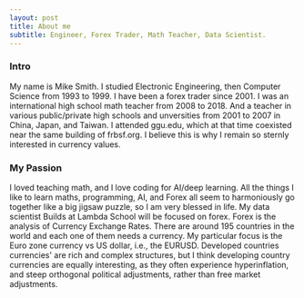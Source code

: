 ```yaml
---
layout: post
title: About me
subtitle: Engineer, Forex Trader, Math Teacher, Data Scientist.
---
```

### Intro

My name is Mike Smith. I studied Electronic Engineering, then Computer Science from 1993 to 1999. I have been a forex trader since 2001. I was an international high school math teacher from 2008 to 2018. And a teacher in various public/private high schools and unversities from 2001 to 2007 in China, Japan, and Taiwan. I attended ggu.edu, which at that time coexisted near the same building of frbsf.org. I believe this is why I remain so sternly interested in currency values.


### My Passion
I loved teaching math, and I love coding for AI/deep learning. All the things I like to learn maths, programming, AI, and Forex all seem to harmoniously go together like a big jigsaw puzzle, so I am very blessed in life. My data scientist Builds at Lambda School will be focused on forex. Forex is the analysis of Currency Exchange Rates. There are around 195 countries in the world and each one of them needs a currency. My particular focus is the Euro zone currency vs US dollar, i.e., the EURUSD. Developed countries currencies' are rich and complex structures, but I think developing country currencies are equally interesting, as they often experience hyperinflation, and steep orthogonal political adjustments, rather than free market adjustments. 




